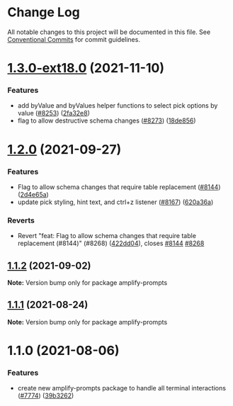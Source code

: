 # Change Log

All notable changes to this project will be documented in this file.
See [Conventional Commits](https://conventionalcommits.org) for commit guidelines.

# [1.3.0-ext18.0](https://github.com/aws-amplify/amplify-cli/compare/amplify-prompts@1.2.0...amplify-prompts@1.3.0-ext18.0) (2021-11-10)


### Features

* add byValue and byValues helper functions to select pick options by value ([#8253](https://github.com/aws-amplify/amplify-cli/issues/8253)) ([2fa32e8](https://github.com/aws-amplify/amplify-cli/commit/2fa32e8c368eda408b515a04195744fb25a29a3d))
* flag to allow destructive schema changes ([#8273](https://github.com/aws-amplify/amplify-cli/issues/8273)) ([18de856](https://github.com/aws-amplify/amplify-cli/commit/18de856fb61bf2df8f73375e4e55a58c6159a232))





# [1.2.0](https://github.com/aws-amplify/amplify-cli/compare/amplify-prompts@1.1.2...amplify-prompts@1.2.0) (2021-09-27)


### Features

* Flag to allow schema changes that require table replacement ([#8144](https://github.com/aws-amplify/amplify-cli/issues/8144)) ([2d4e65a](https://github.com/aws-amplify/amplify-cli/commit/2d4e65acfd034d33c6fa8ac1f5f8582e7e3bc399))
* update pick styling, hint text, and ctrl+z listener ([#8167](https://github.com/aws-amplify/amplify-cli/issues/8167)) ([620a36a](https://github.com/aws-amplify/amplify-cli/commit/620a36a8d4596cfd686820a5556431077977db5a))


### Reverts

* Revert "feat: Flag to allow schema changes that require table replacement (#8144)" (#8268) ([422dd04](https://github.com/aws-amplify/amplify-cli/commit/422dd04425c72aa7276e086d38ce4d5f4681f9f3)), closes [#8144](https://github.com/aws-amplify/amplify-cli/issues/8144) [#8268](https://github.com/aws-amplify/amplify-cli/issues/8268)





## [1.1.2](https://github.com/aws-amplify/amplify-cli/compare/amplify-prompts@1.1.1...amplify-prompts@1.1.2) (2021-09-02)

**Note:** Version bump only for package amplify-prompts





## [1.1.1](https://github.com/aws-amplify/amplify-cli/compare/amplify-prompts@1.1.0...amplify-prompts@1.1.1) (2021-08-24)

**Note:** Version bump only for package amplify-prompts





# 1.1.0 (2021-08-06)


### Features

* create new amplify-prompts package to handle all terminal interactions ([#7774](https://github.com/aws-amplify/amplify-cli/issues/7774)) ([39b3262](https://github.com/aws-amplify/amplify-cli/commit/39b326202283f402f82d7e38a830acdc3845a8d7))
